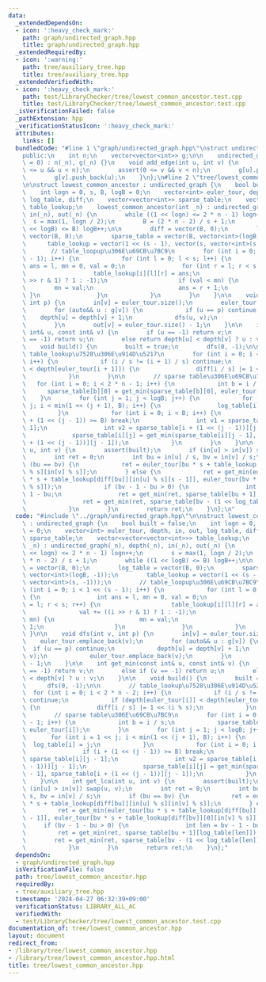 ```yaml
---
data:
  _extendedDependsOn:
  - icon: ':heavy_check_mark:'
    path: graph/undirected_graph.hpp
    title: graph/undirected_graph.hpp
  _extendedRequiredBy:
  - icon: ':warning:'
    path: tree/auxiliary_tree.hpp
    title: tree/auxiliary_tree.hpp
  _extendedVerifiedWith:
  - icon: ':heavy_check_mark:'
    path: test/LibraryChecker/tree/lowest_common_ancestor.test.cpp
    title: test/LibraryChecker/tree/lowest_common_ancestor.test.cpp
  _isVerificationFailed: false
  _pathExtension: hpp
  _verificationStatusIcon: ':heavy_check_mark:'
  attributes:
    links: []
  bundledCode: "#line 1 \"graph/undirected_graph.hpp\"\nstruct undirected_graph {\n\
    public:\n    int n;\n    vector<vector<int>> g;\n\n    undirected_graph(int _n\
    \ = 0) : n(_n), g(_n) {}\n    void add_edge(int u, int v) {\n        assert(0\
    \ <= u && u < n);\n        assert(0 <= v && v < n);\n        g[u].push_back(v);\n\
    \        g[v].push_back(u);\n    }\n};\n#line 2 \"tree/lowest_common_ancestor.hpp\"\
    \n\nstruct lowest_common_ancestor : undirected_graph {\n    bool built = false;\n\
    \    int logn = 0, s, B, logB = 0;\n    vector<int> euler_tour, depth, in, out,\
    \ log_table, diff;\n    vector<vector<int>> sparse_table;\n    vector<vector<vector<int>>>\
    \ table_lookup;\n    lowest_common_ancestor(int _n) : undirected_graph(_n), depth(_n),\
    \ in(_n), out(_n) {\n        while ((1 << logn) <= 2 * n - 1) logn++;\n      \
    \  s = max(1, logn / 2);\n        B = (2 * n - 2) / s + 1;\n        while ((1\
    \ << logB) <= B) logB++;\n\n        diff = vector(B, 0);\n        log_table =\
    \ vector(B, 0);\n        sparse_table = vector(B, vector<int>(logB, -1));\n  \
    \      table_lookup = vector(1 << (s - 1), vector(s, vector<int>(s, -1)));\n \
    \       // table_loopup\u306E\u69CB\u7BC9\n        for (int i = 0; i < 1 << (s\
    \ - 1); i++) {\n            for (int l = 0; l < s; l++) {\n                int\
    \ ans = l, mn = 0, val = 0;\n                for (int r = l; r < s; r++) {\n \
    \                   table_lookup[i][l][r] = ans;\n                    val += ((i\
    \ >> r & 1) ? 1 : -1);\n                    if (val < mn) {\n                \
    \        mn = val;\n                        ans = r + 1;\n                   \
    \ }\n                }\n            }\n        }\n    }\n\n    void dfs(int v,\
    \ int p) {\n        in[v] = euler_tour.size();\n        euler_tour.emplace_back(v);\n\
    \        for (auto&& u : g[v]) {\n            if (u == p) continue;\n        \
    \    depth[u] = depth[v] + 1;\n            dfs(u, v);\n            euler_tour.emplace_back(v);\n\
    \        }\n        out[v] = euler_tour.size() - 1;\n    }\n\n    int get_min(const\
    \ int& u, const int& v) {\n        if (u == -1) return v;\n        else if (v\
    \ == -1) return u;\n        else return depth[u] < depth[v] ? u : v;\n    }\n\n\
    \    void build() {\n        built = true;\n        dfs(0, -1);\n\n        //\
    \ table_lookup\u7528\u306E\u914D\u5217\n        for (int i = 0; i < 2 * n - 2;\
    \ i++) {\n            if (i / s != (i + 1) / s) continue;\n            if (depth[euler_tour[i]]\
    \ < depth[euler_tour[i + 1]]) {\n                diff[i / s] |= 1 << (i % s);\n\
    \            }\n        }\n\n        // sparse table\u306E\u69CB\u7BC9\n     \
    \   for (int i = 0; i < 2 * n - 1; i++) {\n            int b = i / s;\n      \
    \      sparse_table[b][0] = get_min(sparse_table[b][0], euler_tour[i]);\n    \
    \    }\n        for (int j = 1; j < logB; j++) {\n            for (int i = 1 <<\
    \ j; i < min(1 << (j + 1), B); i++) {\n                log_table[i] = j;\n   \
    \         }\n            for (int i = 0; i < B; i++) {\n                if (i\
    \ + (1 << (j - 1)) >= B) break;\n                int v1 = sparse_table[i][j -\
    \ 1];\n                int v2 = sparse_table[i + (1 << (j - 1))][j - 1];\n   \
    \             sparse_table[i][j] = get_min(sparse_table[i][j - 1], sparse_table[i\
    \ + (1 << (j - 1))][j - 1]);\n            }\n        }\n    }\n\n    int get_lca(int\
    \ u, int v) {\n        assert(built);\n        if (in[u] > in[v]) swap(u, v);\n\
    \        int ret = 0;\n        int bu = in[u] / s, bv = in[v] / s;\n        if\
    \ (bu == bv) {\n            ret = euler_tour[bu * s + table_lookup[diff[bu]][in[u]\
    \ % s][in[v] % s]];\n        } else {\n            ret = get_min(euler_tour[bu\
    \ * s + table_lookup[diff[bu]][in[u] % s][s - 1]], euler_tour[bv * s + table_lookup[diff[bv]][0][in[v]\
    \ % s]]);\n            if (bv - 1 - bu > 0) {\n                int len = bv -\
    \ 1 - bu;\n                ret = get_min(ret, sparse_table[bu + 1][log_table[len]]);\n\
    \                ret = get_min(ret, sparse_table[bv - (1 << log_table[len])][log_table[len]]);\n\
    \            }\n        }\n        return ret;\n    }\n};\n"
  code: "#include \"../graph/undirected_graph.hpp\"\n\nstruct lowest_common_ancestor\
    \ : undirected_graph {\n    bool built = false;\n    int logn = 0, s, B, logB\
    \ = 0;\n    vector<int> euler_tour, depth, in, out, log_table, diff;\n    vector<vector<int>>\
    \ sparse_table;\n    vector<vector<vector<int>>> table_lookup;\n    lowest_common_ancestor(int\
    \ _n) : undirected_graph(_n), depth(_n), in(_n), out(_n) {\n        while ((1\
    \ << logn) <= 2 * n - 1) logn++;\n        s = max(1, logn / 2);\n        B = (2\
    \ * n - 2) / s + 1;\n        while ((1 << logB) <= B) logB++;\n\n        diff\
    \ = vector(B, 0);\n        log_table = vector(B, 0);\n        sparse_table = vector(B,\
    \ vector<int>(logB, -1));\n        table_lookup = vector(1 << (s - 1), vector(s,\
    \ vector<int>(s, -1)));\n        // table_loopup\u306E\u69CB\u7BC9\n        for\
    \ (int i = 0; i < 1 << (s - 1); i++) {\n            for (int l = 0; l < s; l++)\
    \ {\n                int ans = l, mn = 0, val = 0;\n                for (int r\
    \ = l; r < s; r++) {\n                    table_lookup[i][l][r] = ans;\n     \
    \               val += ((i >> r & 1) ? 1 : -1);\n                    if (val <\
    \ mn) {\n                        mn = val;\n                        ans = r +\
    \ 1;\n                    }\n                }\n            }\n        }\n   \
    \ }\n\n    void dfs(int v, int p) {\n        in[v] = euler_tour.size();\n    \
    \    euler_tour.emplace_back(v);\n        for (auto&& u : g[v]) {\n          \
    \  if (u == p) continue;\n            depth[u] = depth[v] + 1;\n            dfs(u,\
    \ v);\n            euler_tour.emplace_back(v);\n        }\n        out[v] = euler_tour.size()\
    \ - 1;\n    }\n\n    int get_min(const int& u, const int& v) {\n        if (u\
    \ == -1) return v;\n        else if (v == -1) return u;\n        else return depth[u]\
    \ < depth[v] ? u : v;\n    }\n\n    void build() {\n        built = true;\n  \
    \      dfs(0, -1);\n\n        // table_lookup\u7528\u306E\u914D\u5217\n      \
    \  for (int i = 0; i < 2 * n - 2; i++) {\n            if (i / s != (i + 1) / s)\
    \ continue;\n            if (depth[euler_tour[i]] < depth[euler_tour[i + 1]])\
    \ {\n                diff[i / s] |= 1 << (i % s);\n            }\n        }\n\n\
    \        // sparse table\u306E\u69CB\u7BC9\n        for (int i = 0; i < 2 * n\
    \ - 1; i++) {\n            int b = i / s;\n            sparse_table[b][0] = get_min(sparse_table[b][0],\
    \ euler_tour[i]);\n        }\n        for (int j = 1; j < logB; j++) {\n     \
    \       for (int i = 1 << j; i < min(1 << (j + 1), B); i++) {\n              \
    \  log_table[i] = j;\n            }\n            for (int i = 0; i < B; i++) {\n\
    \                if (i + (1 << (j - 1)) >= B) break;\n                int v1 =\
    \ sparse_table[i][j - 1];\n                int v2 = sparse_table[i + (1 << (j\
    \ - 1))][j - 1];\n                sparse_table[i][j] = get_min(sparse_table[i][j\
    \ - 1], sparse_table[i + (1 << (j - 1))][j - 1]);\n            }\n        }\n\
    \    }\n\n    int get_lca(int u, int v) {\n        assert(built);\n        if\
    \ (in[u] > in[v]) swap(u, v);\n        int ret = 0;\n        int bu = in[u] /\
    \ s, bv = in[v] / s;\n        if (bu == bv) {\n            ret = euler_tour[bu\
    \ * s + table_lookup[diff[bu]][in[u] % s][in[v] % s]];\n        } else {\n   \
    \         ret = get_min(euler_tour[bu * s + table_lookup[diff[bu]][in[u] % s][s\
    \ - 1]], euler_tour[bv * s + table_lookup[diff[bv]][0][in[v] % s]]);\n       \
    \     if (bv - 1 - bu > 0) {\n                int len = bv - 1 - bu;\n       \
    \         ret = get_min(ret, sparse_table[bu + 1][log_table[len]]);\n        \
    \        ret = get_min(ret, sparse_table[bv - (1 << log_table[len])][log_table[len]]);\n\
    \            }\n        }\n        return ret;\n    }\n};"
  dependsOn:
  - graph/undirected_graph.hpp
  isVerificationFile: false
  path: tree/lowest_common_ancestor.hpp
  requiredBy:
  - tree/auxiliary_tree.hpp
  timestamp: '2024-04-27 06:32:39+09:00'
  verificationStatus: LIBRARY_ALL_AC
  verifiedWith:
  - test/LibraryChecker/tree/lowest_common_ancestor.test.cpp
documentation_of: tree/lowest_common_ancestor.hpp
layout: document
redirect_from:
- /library/tree/lowest_common_ancestor.hpp
- /library/tree/lowest_common_ancestor.hpp.html
title: tree/lowest_common_ancestor.hpp
---
```

